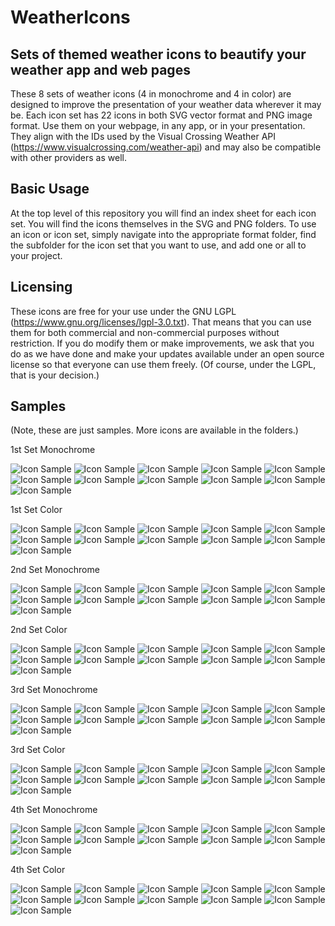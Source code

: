 # WeatherIcons

## Sets of themed weather icons to beautify your weather app and web pages

These 8 sets of weather icons (4 in monochrome and 4 in color) are designed to improve the presentation of your weather data wherever it may be. Each icon set has 22 icons in both SVG vector format and PNG image format. Use them on your webpage, in any app, or in your presentation. They align with the IDs used by the Visual Crossing Weather API (https://www.visualcrossing.com/weather-api) and may also be compatible with other providers as well.

## Basic Usage

At the top level of this repository you will find an index sheet for each icon set. You will find the icons themselves in the SVG and PNG folders. To use an icon or icon set, simply navigate into the appropriate format folder, find the subfolder for the icon set that you want to use, and add one or all to your project.

## Licensing

These icons are free for your use under the GNU LGPL (https://www.gnu.org/licenses/lgpl-3.0.txt). That means that you can use them for both commercial and non-commercial purposes without restriction. If you do modify them or make improvements, we ask that you do as we have done and make your updates available under an open source license so that everyone can use them freely. (Of course, under the LGPL, that is your decision.)

## Samples

(Note, these are just samples. More icons are available in the folders.)

1st Set Monochrome

![Icon Sample](https://raw.githubusercontent.com/visualcrossing/WeatherIcons/main/PNG/1st%20Set%20-%20Monochrome/clear-day.png)
![Icon Sample](https://raw.githubusercontent.com/visualcrossing/WeatherIcons/main/PNG/1st%20Set%20-%20Monochrome/clear-night.png)
![Icon Sample](https://raw.githubusercontent.com/visualcrossing/WeatherIcons/main/PNG/1st%20Set%20-%20Monochrome/cloudy.png)
![Icon Sample](https://raw.githubusercontent.com/visualcrossing/WeatherIcons/main/PNG/1st%20Set%20-%20Monochrome/partly-cloudy-day.png)
![Icon Sample](https://raw.githubusercontent.com/visualcrossing/WeatherIcons/main/PNG/1st%20Set%20-%20Monochrome/partly-cloudy-night.png)
![Icon Sample](https://raw.githubusercontent.com/visualcrossing/WeatherIcons/main/PNG/1st%20Set%20-%20Monochrome/rain.png)
![Icon Sample](https://raw.githubusercontent.com/visualcrossing/WeatherIcons/main/PNG/1st%20Set%20-%20Monochrome/showers-day.png)
![Icon Sample](https://raw.githubusercontent.com/visualcrossing/WeatherIcons/main/PNG/1st%20Set%20-%20Monochrome/showers-night.png)
![Icon Sample](https://raw.githubusercontent.com/visualcrossing/WeatherIcons/main/PNG/1st%20Set%20-%20Monochrome/snow.png)
![Icon Sample](https://raw.githubusercontent.com/visualcrossing/WeatherIcons/main/PNG/1st%20Set%20-%20Monochrome/thunder-rain.png)
![Icon Sample](https://raw.githubusercontent.com/visualcrossing/WeatherIcons/main/PNG/1st%20Set%20-%20Monochrome/wind.png)

1st Set Color

![Icon Sample](https://raw.githubusercontent.com/visualcrossing/WeatherIcons/main/PNG/1st%20Set%20-%20Color/clear-day.png)
![Icon Sample](https://raw.githubusercontent.com/visualcrossing/WeatherIcons/main/PNG/1st%20Set%20-%20Color/clear-night.png)
![Icon Sample](https://raw.githubusercontent.com/visualcrossing/WeatherIcons/main/PNG/1st%20Set%20-%20Color/cloudy.png)
![Icon Sample](https://raw.githubusercontent.com/visualcrossing/WeatherIcons/main/PNG/1st%20Set%20-%20Color/partly-cloudy-day.png)
![Icon Sample](https://raw.githubusercontent.com/visualcrossing/WeatherIcons/main/PNG/1st%20Set%20-%20Color/partly-cloudy-night.png)
![Icon Sample](https://raw.githubusercontent.com/visualcrossing/WeatherIcons/main/PNG/1st%20Set%20-%20Color/rain.png)
![Icon Sample](https://raw.githubusercontent.com/visualcrossing/WeatherIcons/main/PNG/1st%20Set%20-%20Color/showers-day.png)
![Icon Sample](https://raw.githubusercontent.com/visualcrossing/WeatherIcons/main/PNG/1st%20Set%20-%20Color/showers-night.png)
![Icon Sample](https://raw.githubusercontent.com/visualcrossing/WeatherIcons/main/PNG/1st%20Set%20-%20Color/snow.png)
![Icon Sample](https://raw.githubusercontent.com/visualcrossing/WeatherIcons/main/PNG/1st%20Set%20-%20Color/thunder-rain.png)
![Icon Sample](https://raw.githubusercontent.com/visualcrossing/WeatherIcons/main/PNG/1st%20Set%20-%20Color/wind.png)

2nd Set Monochrome

![Icon Sample](https://raw.githubusercontent.com/visualcrossing/WeatherIcons/main/PNG/2nd%20Set%20-%20Monochrome/clear-day.png)
![Icon Sample](https://raw.githubusercontent.com/visualcrossing/WeatherIcons/main/PNG/2nd%20Set%20-%20Monochrome/clear-night.png)
![Icon Sample](https://raw.githubusercontent.com/visualcrossing/WeatherIcons/main/PNG/2nd%20Set%20-%20Monochrome/cloudy.png)
![Icon Sample](https://raw.githubusercontent.com/visualcrossing/WeatherIcons/main/PNG/2nd%20Set%20-%20Monochrome/partly-cloudy-day.png)
![Icon Sample](https://raw.githubusercontent.com/visualcrossing/WeatherIcons/main/PNG/2nd%20Set%20-%20Monochrome/partly-cloudy-night.png)
![Icon Sample](https://raw.githubusercontent.com/visualcrossing/WeatherIcons/main/PNG/2nd%20Set%20-%20Monochrome/rain.png)
![Icon Sample](https://raw.githubusercontent.com/visualcrossing/WeatherIcons/main/PNG/2nd%20Set%20-%20Monochrome/showers-day.png)
![Icon Sample](https://raw.githubusercontent.com/visualcrossing/WeatherIcons/main/PNG/2nd%20Set%20-%20Monochrome/showers-night.png)
![Icon Sample](https://raw.githubusercontent.com/visualcrossing/WeatherIcons/main/PNG/2nd%20Set%20-%20Monochrome/snow.png)
![Icon Sample](https://raw.githubusercontent.com/visualcrossing/WeatherIcons/main/PNG/2nd%20Set%20-%20Monochrome/thunder-rain.png)
![Icon Sample](https://raw.githubusercontent.com/visualcrossing/WeatherIcons/main/PNG/2nd%20Set%20-%20Monochrome/wind.png)

2nd Set Color

![Icon Sample](https://raw.githubusercontent.com/visualcrossing/WeatherIcons/main/PNG/2nd%20Set%20-%20Color/clear-day.png)
![Icon Sample](https://raw.githubusercontent.com/visualcrossing/WeatherIcons/main/PNG/2nd%20Set%20-%20Color/clear-night.png)
![Icon Sample](https://raw.githubusercontent.com/visualcrossing/WeatherIcons/main/PNG/2nd%20Set%20-%20Color/cloudy.png)
![Icon Sample](https://raw.githubusercontent.com/visualcrossing/WeatherIcons/main/PNG/2nd%20Set%20-%20Color/partly-cloudy-day.png)
![Icon Sample](https://raw.githubusercontent.com/visualcrossing/WeatherIcons/main/PNG/2nd%20Set%20-%20Color/partly-cloudy-night.png)
![Icon Sample](https://raw.githubusercontent.com/visualcrossing/WeatherIcons/main/PNG/2nd%20Set%20-%20Color/rain.png)
![Icon Sample](https://raw.githubusercontent.com/visualcrossing/WeatherIcons/main/PNG/2nd%20Set%20-%20Color/showers-day.png)
![Icon Sample](https://raw.githubusercontent.com/visualcrossing/WeatherIcons/main/PNG/2nd%20Set%20-%20Color/showers-night.png)
![Icon Sample](https://raw.githubusercontent.com/visualcrossing/WeatherIcons/main/PNG/2nd%20Set%20-%20Color/snow.png)
![Icon Sample](https://raw.githubusercontent.com/visualcrossing/WeatherIcons/main/PNG/2nd%20Set%20-%20Color/thunder-rain.png)
![Icon Sample](https://raw.githubusercontent.com/visualcrossing/WeatherIcons/main/PNG/2nd%20Set%20-%20Color/wind.png)

3rd Set Monochrome

![Icon Sample](https://raw.githubusercontent.com/visualcrossing/WeatherIcons/main/PNG/3rd%20Set%20-%20Monochrome/clear-day.png)
![Icon Sample](https://raw.githubusercontent.com/visualcrossing/WeatherIcons/main/PNG/3rd%20Set%20-%20Monochrome/clear-night.png)
![Icon Sample](https://raw.githubusercontent.com/visualcrossing/WeatherIcons/main/PNG/3rd%20Set%20-%20Monochrome/cloudy.png)
![Icon Sample](https://raw.githubusercontent.com/visualcrossing/WeatherIcons/main/PNG/3rd%20Set%20-%20Monochrome/partly-cloudy-day.png)
![Icon Sample](https://raw.githubusercontent.com/visualcrossing/WeatherIcons/main/PNG/3rd%20Set%20-%20Monochrome/partly-cloudy-night.png)
![Icon Sample](https://raw.githubusercontent.com/visualcrossing/WeatherIcons/main/PNG/3rd%20Set%20-%20Monochrome/rain.png)
![Icon Sample](https://raw.githubusercontent.com/visualcrossing/WeatherIcons/main/PNG/3rd%20Set%20-%20Monochrome/showers-day.png)
![Icon Sample](https://raw.githubusercontent.com/visualcrossing/WeatherIcons/main/PNG/3rd%20Set%20-%20Monochrome/showers-night.png)
![Icon Sample](https://raw.githubusercontent.com/visualcrossing/WeatherIcons/main/PNG/3rd%20Set%20-%20Monochrome/snow.png)
![Icon Sample](https://raw.githubusercontent.com/visualcrossing/WeatherIcons/main/PNG/3rd%20Set%20-%20Monochrome/thunder-rain.png)
![Icon Sample](https://raw.githubusercontent.com/visualcrossing/WeatherIcons/main/PNG/3rd%20Set%20-%20Monochrome/wind.png)

3rd Set Color

![Icon Sample](https://raw.githubusercontent.com/visualcrossing/WeatherIcons/main/PNG/3rd%20Set%20-%20Color/clear-day.png)
![Icon Sample](https://raw.githubusercontent.com/visualcrossing/WeatherIcons/main/PNG/3rd%20Set%20-%20Color/clear-night.png)
![Icon Sample](https://raw.githubusercontent.com/visualcrossing/WeatherIcons/main/PNG/3rd%20Set%20-%20Color/cloudy.png)
![Icon Sample](https://raw.githubusercontent.com/visualcrossing/WeatherIcons/main/PNG/3rd%20Set%20-%20Color/partly-cloudy-day.png)
![Icon Sample](https://raw.githubusercontent.com/visualcrossing/WeatherIcons/main/PNG/3rd%20Set%20-%20Color/partly-cloudy-night.png)
![Icon Sample](https://raw.githubusercontent.com/visualcrossing/WeatherIcons/main/PNG/3rd%20Set%20-%20Color/rain.png)
![Icon Sample](https://raw.githubusercontent.com/visualcrossing/WeatherIcons/main/PNG/3rd%20Set%20-%20Color/showers-day.png)
![Icon Sample](https://raw.githubusercontent.com/visualcrossing/WeatherIcons/main/PNG/3rd%20Set%20-%20Color/showers-night.png)
![Icon Sample](https://raw.githubusercontent.com/visualcrossing/WeatherIcons/main/PNG/3rd%20Set%20-%20Color/snow.png)
![Icon Sample](https://raw.githubusercontent.com/visualcrossing/WeatherIcons/main/PNG/3rd%20Set%20-%20Color/thunder-rain.png)
![Icon Sample](https://raw.githubusercontent.com/visualcrossing/WeatherIcons/main/PNG/3rd%20Set%20-%20Color/wind.png)

4th Set Monochrome

![Icon Sample](https://raw.githubusercontent.com/visualcrossing/WeatherIcons/main/PNG/4th%20Set%20-%20Monochrome/clear-day.png)
![Icon Sample](https://raw.githubusercontent.com/visualcrossing/WeatherIcons/main/PNG/4th%20Set%20-%20Monochrome/clear-night.png)
![Icon Sample](https://raw.githubusercontent.com/visualcrossing/WeatherIcons/main/PNG/4th%20Set%20-%20Monochrome/cloudy.png)
![Icon Sample](https://raw.githubusercontent.com/visualcrossing/WeatherIcons/main/PNG/4th%20Set%20-%20Monochrome/partly-cloudy-day.png)
![Icon Sample](https://raw.githubusercontent.com/visualcrossing/WeatherIcons/main/PNG/4th%20Set%20-%20Monochrome/partly-cloudy-night.png)
![Icon Sample](https://raw.githubusercontent.com/visualcrossing/WeatherIcons/main/PNG/4th%20Set%20-%20Monochrome/rain.png)
![Icon Sample](https://raw.githubusercontent.com/visualcrossing/WeatherIcons/main/PNG/4th%20Set%20-%20Monochrome/showers-day.png)
![Icon Sample](https://raw.githubusercontent.com/visualcrossing/WeatherIcons/main/PNG/4th%20Set%20-%20Monochrome/showers-night.png)
![Icon Sample](https://raw.githubusercontent.com/visualcrossing/WeatherIcons/main/PNG/4th%20Set%20-%20Monochrome/snow.png)
![Icon Sample](https://raw.githubusercontent.com/visualcrossing/WeatherIcons/main/PNG/4th%20Set%20-%20Monochrome/thunder-rain.png)
![Icon Sample](https://raw.githubusercontent.com/visualcrossing/WeatherIcons/main/PNG/4th%20Set%20-%20Monochrome/wind.png)

4th Set Color

![Icon Sample](https://raw.githubusercontent.com/visualcrossing/WeatherIcons/main/PNG/4th%20Set%20-%20Color/clear-day.png)
![Icon Sample](https://raw.githubusercontent.com/visualcrossing/WeatherIcons/main/PNG/4th%20Set%20-%20Color/clear-night.png)
![Icon Sample](https://raw.githubusercontent.com/visualcrossing/WeatherIcons/main/PNG/4th%20Set%20-%20Color/cloudy.png)
![Icon Sample](https://raw.githubusercontent.com/visualcrossing/WeatherIcons/main/PNG/4th%20Set%20-%20Color/partly-cloudy-day.png)
![Icon Sample](https://raw.githubusercontent.com/visualcrossing/WeatherIcons/main/PNG/4th%20Set%20-%20Color/partly-cloudy-night.png)
![Icon Sample](https://raw.githubusercontent.com/visualcrossing/WeatherIcons/main/PNG/4th%20Set%20-%20Color/rain.png)
![Icon Sample](https://raw.githubusercontent.com/visualcrossing/WeatherIcons/main/PNG/4th%20Set%20-%20Color/showers-day.png)
![Icon Sample](https://raw.githubusercontent.com/visualcrossing/WeatherIcons/main/PNG/4th%20Set%20-%20Color/showers-night.png)
![Icon Sample](https://raw.githubusercontent.com/visualcrossing/WeatherIcons/main/PNG/4th%20Set%20-%20Color/snow.png)
![Icon Sample](https://raw.githubusercontent.com/visualcrossing/WeatherIcons/main/PNG/4th%20Set%20-%20Color/thunder-rain.png)
![Icon Sample](https://raw.githubusercontent.com/visualcrossing/WeatherIcons/main/PNG/4th%20Set%20-%20Color/wind.png)
